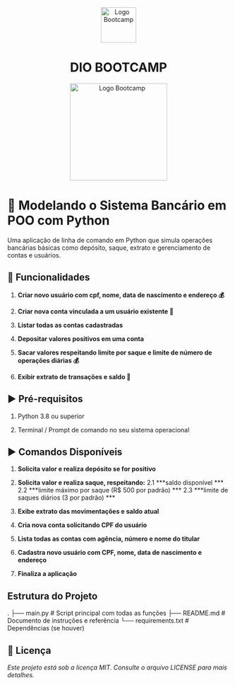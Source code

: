 <div align="center">
<img src="https://hermes.digitalinnovation.one/assets/diome/logo-full.svg" alt="Logo Bootcamp" width="80">
<h1>DIO BOOTCAMP</h1>
<img src="https://assets.dio.me/Ypa0a_wYeZqQ_cKqtU1uiwbYknySjeGRUmwnQ8gVHqg/f:webp/h:120/q:80/L3RyYWNrcy9iZjZjOWIwYS0wY2FjLTRkMjYtYTIzNy00NWVmODlkZDgwYjIucG5n" alt="Logo Bootcamp" width="220">
</div>

# 🏦 Modelando o Sistema Bancário em POO com Python

Uma aplicação de linha de comando em Python que simula operações bancárias básicas como depósito, saque, extrato e gerenciamento de contas e usuários.

## 🚀 Funcionalidades

1. **Criar novo usuário com cpf, nome, data de nascimento e endereço 💰**

2. **Criar nova conta vinculada a um usuário existente 💸**

3. **Listar todas as contas cadastradas**

4. **Depositar valores positivos em uma conta**

4. **Sacar valores respeitando limite por saque e limite de número de operações diárias 💰**

5. **Exibir extrato de transações e saldo 💸**


## ▶ Pré-requisitos

1. Python 3.8 ou superior

2. Terminal / Prompt de comando no seu sistema operacional

## ▶ Comandos Disponíveis

1. **Solicita valor e realiza depósito se for positivo**

2. **Solicita valor e realiza saque, respeitando:**
   2.1 ***saldo disponível ***
   2.2 ***limite máximo por saque (R$ 500 por padrão) ***
   2.3 ***limite de saques diários (3 por padrão) ***

3. **Exibe extrato das movimentações e saldo atual**

4. **Cria nova conta solicitando CPF do usuário**

5. **Lista todas as contas com agência, número e nome do titular**

6. **Cadastra novo usuário com CPF, nome, data de nascimento e endereço**

7. **Finaliza a aplicação**

## Estrutura do Projeto

.
├── main.py           # Script principal com todas as funções
├── README.md         # Documento de instruções e referência
└── requirements.txt  # Dependências (se houver)


## 📄 Licença

*Este projeto está sob a licença MIT. Consulte o arquivo LICENSE para mais detalhes.*
